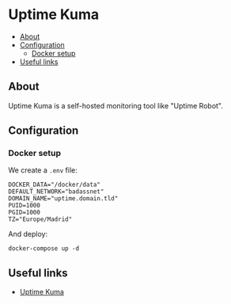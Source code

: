 # Uptime Kuma

- [About](#about)
- [Configuration](#configuration)
  * [Docker setup](#docker-setup)
- [Useful links](#useful-links)

## About

Uptime Kuma is a self-hosted monitoring tool like "Uptime Robot".

## Configuration

### Docker setup

We create a `.env` file:

```shell
DOCKER_DATA="/docker/data"
DEFAULT_NETWORK="badassnet"
DOMAIN_NAME="uptime.domain.tld"
PUID=1000
PGID=1000
TZ="Europe/Madrid"
```

And deploy:

    docker-compose up -d

## Useful links

- [Uptime Kuma](https://uptime.kuma.pet/)
